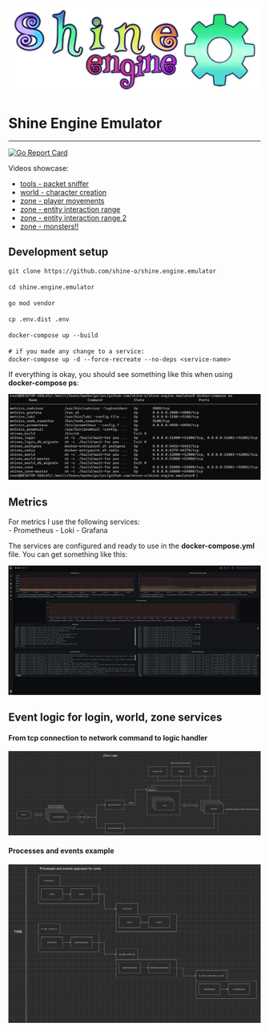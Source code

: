 ![](assets/shine.png)

# Shine Engine Emulator

---

[![Go Report Card](https://goreportcard.com/badge/github.com/shine-o/shine.engine.emulator)](https://goreportcard.com/report/github.com/shine-o/shine.engine.emulator)


Videos showcase: 

- [tools - packet sniffer](https://www.youtube.com/watch?v=Y08oHJucHRI)
- [world - character creation](https://www.youtube.com/watch?v=GF7cUkPe6BI&t=16s)
- [zone  - player movements](https://www.youtube.com/watch?v=WPR9IcppmkI)
- [zone  - entity interaction range](https://www.youtube.com/watch?v=cSnldVbl2wA&feature=youtu.be)
- [zone  - entity interaction range 2](https://www.youtube.com/watch?v=roSZNHxg7o4)
- [zone  - monsters!!](https://www.youtube.com/watch?v=f7nPVcIaKfw)


## Development setup

    git clone https://github.com/shine-o/shine.engine.emulator
    
    cd shine.engine.emulator
    
    go mod vendor
    
    cp .env.dist .env
    
    docker-compose up --build
        
    # if you made any change to a service:
    docker-compose up -d --force-recreate --no-deps <service-name>
    
    
If everything is okay, you should see something like this when using **docker-compose ps**:


![](assets/docker-services.PNG)    

## Metrics
   
For metrics I use the following services:    
    - Prometheus
    - Loki
    - Grafana

The services are configured and ready to use in the **docker-compose.yml** file. You can get something like this:

![](assets/grafana.PNG)
    
## Event logic for login, world, zone services

#### From tcp connection to network command to logic handler

![](docs/zone-logic.PNG)


#### Processes and events example

![](docs/process-events.PNG)    